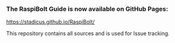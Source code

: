 ### The RaspiBolt Guide is now available on GitHub Pages:

https://stadicus.github.io/RaspiBolt/

This repository contains all sources and is used for Issue tracking.

